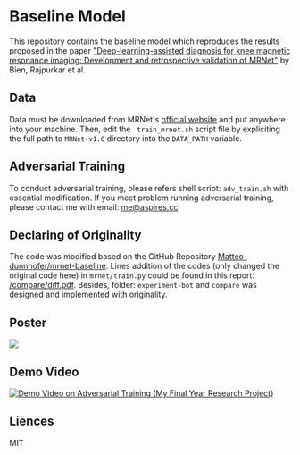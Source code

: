 # Baseline Model

This repository contains the baseline model which reproduces the results proposed in the paper ["Deep-learning-assisted diagnosis for knee magnetic resonance imaging: Development and retrospective validation of MRNet"](https://journals.plos.org/plosmedicine/article?id=10.1371/journal.pmed.1002699) by Bien, Rajpurkar et al.

## Data

Data must be downloaded from MRNet's [official website](https://stanfordmlgroup.github.io/competitions/mrnet/) and put anywhere into your machine. Then, edit the  ``` train_mrnet.sh``` script file by expliciting the full path to ```MRNet-v1.0``` directory into the ```DATA_PATH``` variable.

## Adversarial Training

To conduct adversarial training, please refers shell script: `adv_train.sh` with essential modification. If you meet problem running adversarial training, please contact me with email: me@aspires.cc

## Declaring of Originality

The code was modified based on the GitHub Repository [Matteo-dunnhofer/mrnet-baseline](https://github.com/matteo-dunnhofer/mrnet-baseline). Lines addition of the codes (only changed the original code here) in `mrnet/train.py` could be found in this report: [/compare/diff.pdf](./compare/diff.pdf). Besides, folder: `experiment-bot` and `compare` was designed and implemented with originality.

## Poster

[![](./latex/poster.png)](https://github.com/Ex10si0n/research/blob/main/poster.pdf)

## Demo Video

[![Demo Video on Adversarial Training (My Final Year Research Project)](https://img.youtube.com/vi/nUUvZIiOlAs/0.jpg)](https://www.youtube.com/watch?v=nUUvZIiOlAs)

## Liences

MIT